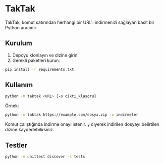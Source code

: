 # TakTak

TakTak, komut satırından herhangi bir URL'i indirmenizi sağlayan basit bir Python aracıdır.

## Kurulum

1. Depoyu klonlayın ve dizine girin.
2. Gerekli paketleri kurun:

```bash
pip install -r requirements.txt
```

## Kullanım

```bash
python -m taktak <URL> [-o cikti_klasoru]
```

Örnek:

```bash
python -m taktak https://example.com/dosya.zip -o indirmeler
```

Komut çalıştığında indirme onayı istenir. `y` diyerek indirilen dosyayı belirtilen dizine kaydedebilirsiniz.

## Testler

```bash
python -m unittest discover -s tests
```
